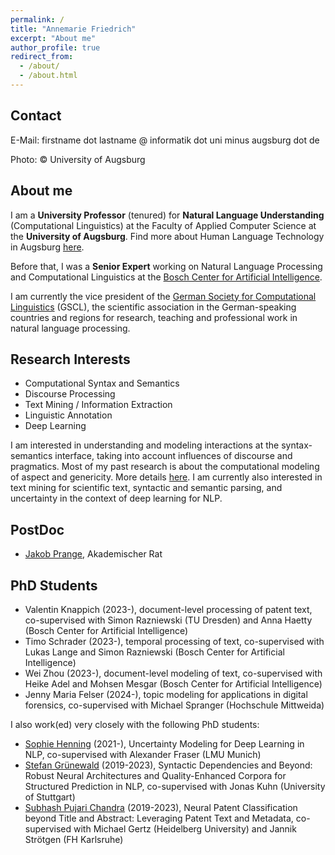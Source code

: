 ```yaml
---
permalink: /
title: "Annemarie Friedrich"
excerpt: "About me"
author_profile: true
redirect_from: 
  - /about/
  - /about.html
---
```


Contact
-------
E-Mail: firstname dot lastname @ informatik dot uni minus augsburg dot de

Photo: © University of Augsburg

About me
--------
I am a __University Professor__ (tenured) for __Natural Language Understanding__ (Computational Linguistics) at the Faculty of Applied Computer Science at the __University of Augsburg__.
Find more about Human Language Technology in Augsburg [here](https://hlt-augsburg.github.io/).

Before that, I was a __Senior Expert__ working on Natural Language Processing and Computational Linguistics at the [Bosch Center for Artificial Intelligence](https://www.bosch-ai.com/).

I am currently the vice president of the [German Society for Computational Linguistics](https://gscl.org/en) (GSCL), the scientific association in the German-speaking countries and regions for research, teaching and professional work in natural language processing.

Research Interests
------------------

* Computational Syntax and Semantics
* Discourse Processing
* Text Mining / Information Extraction
* Linguistic Annotation
* Deep Learning

I am interested in understanding and modeling interactions at the syntax-semantics interface, taking into account influences of discourse and pragmatics. Most of my past research is about the computational modeling of aspect and genericity. More details [here](https://www.coli.uni-saarland.de/projects/sitent/page.php). I am currently also interested in text mining for scientific text, syntactic and semantic parsing, and uncertainty in the context of deep learning for NLP.


PostDoc
------------
* [Jakob Prange](https://jakpra.github.io/), Akademischer Rat



PhD Students
------------

* Valentin Knappich (2023-), document-level processing of patent text, co-supervised with Simon Razniewski (TU Dresden) and Anna Haetty (Bosch Center for Artificial Intelligence)
* Timo Schrader (2023-), temporal processing of text, co-supervised with Lukas Lange and Simon Razniewski (Bosch Center for Artificial Intelligence)
* Wei Zhou (2023-), document-level modeling of text, co-supervised with Heike Adel and Mohsen Mesgar (Bosch Center for Artificial Intelligence)
* Jenny Maria Felser (2024-), topic modeling for applications in digital forensics, co-supervised with Michael Spranger (Hochschule Mittweida)

I also work(ed) very closely with the following PhD students:

* [Sophie Henning](https://sophiehenning.github.io/) (2021-), Uncertainty Modeling for Deep Learning in NLP, co-supervised with Alexander Fraser (LMU Munich)
* [Stefan Grünewald](https://stgrue.net/) (2019-2023), Syntactic Dependencies and Beyond: Robust Neural Architectures and Quality-Enhanced Corpora for Structured Prediction in NLP, co-supervised with Jonas Kuhn (University of Stuttgart)
* [Subhash Pujari Chandra](https://scholar.google.com/citations?user=Pda-ntQAAAAJ&hl=en) (2019-2023), Neural Patent Classification beyond Title and Abstract: Leveraging Patent Text and Metadata, co-supervised with Michael Gertz (Heidelberg University) and Jannik Strötgen (FH Karlsruhe)
